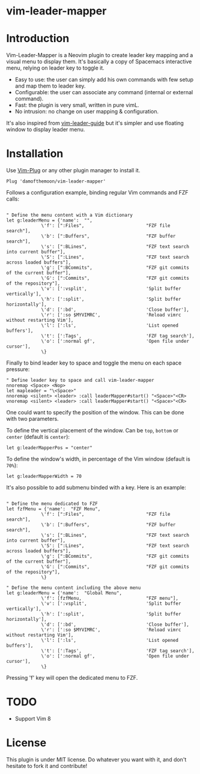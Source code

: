 # vim-leader-mapper

# Introduction

Vim-Leader-Mapper is a Neovim plugin to create leader key mapping and a visual menu to display them.
It's basically a copy of Spacemacs interactive menu, relying on leader key to toggle it.

- Easy to use: the user can simply add his own commands with few setup and map them to leader key.
- Configurable: the user can associate any command (internal or external command).
- Fast: the plugin is very small, written in pure vimL.
- No intrusion: no change on user mapping & configuration.

It's also inspired from [vim-leader-guide](https://github.com/hecal3/vim-leader-guide) but it's simpler
and use floating window to display leader menu.

<!--a href="https://asciinema.org/a/7hGheGf2zs13m9Zww04vdLbSA" target="_blank"><img src="https://asciinema.org/a/7hGheGf2zs13m9Zww04vdLbSA.svg" /></a-->


# Installation

Use [Vim-Plug](https://github.com/junegunn/vim-plug) or any other plugin manager to install it.

```vim
Plug 'damofthemoon/vim-leader-mapper'
```

Follows a configuration example, binding regular Vim commands and FZF calls:

```vim

" Define the menu content with a Vim dictionary
let g:leaderMenu = {'name':  "",
             \'f': [":Files",                       "FZF file search"],
             \'b': [":Buffers",                     "FZF buffer search"],
             \'s': [":BLines",                      "FZF text search into current buffer"],
             \'S': [":Lines",                       "FZF text search across loaded buffers"],
             \'g': [":BCommits",                    "FZF git commits of the current buffer"],
             \'G': [":Commits",                     "FZF git commits of the repository"],
             \'v': [':vsplit',                      'Split buffer vertically'],
             \'h': [':split',                       'Split buffer horizontally'],
             \'d': [':bd',                          'Close buffer'],
             \'r': [':so $MYVIMRC',                 'Reload vimrc without restarting Vim'],
             \'l': [':ls',                          'List opened buffers'],
             \'t': [':Tags',                        'FZF tag search'],
             \'o': [':normal gf',                   'Open file under cursor'],
             \}
```

Finally to bind leader key to space and toggle the menu on each space pressure:

```vim
" Define leader key to space and call vim-leader-mapper
nnoremap <Space> <Nop>
let mapleader = "\<Space>"
nnoremap <silent> <leader> :call leaderMapper#start() "<Space>"<CR>
vnoremap <silent> <leader> :call leaderMapper#start() "<Space>"<CR>
```

One could want to specify the position of the window. This can be done with two parameters.

To define the vertical placement of the window. Can be `top`, `bottom` or `center` (default is `center`):

```vim
let g:leaderMapperPos = "center"
```

To define the window's width, in percentage of the Vim window (default is `70%`):

```vim
let g:leaderMapperWidth = 70
```


It's also possible to add submenu binded with a key. Here is an example:

```vim

" Define the menu dedicated to FZF
let fzfMenu = {'name':  "FZF Menu",
             \'f': [":Files",                       "FZF file search"],
             \'b': [":Buffers",                     "FZF buffer search"],
             \'s': [":BLines",                      "FZF text search into current buffer"],
             \'S': [":Lines",                       "FZF text search across loaded buffers"],
             \'g': [":BCommits",                    "FZF git commits of the current buffer"],
             \'G': [":Commits",                     "FZF git commits of the repository"],
             \}

" Define the menu content including the above menu
let g:leaderMenu = {'name':  "Global Menu",
             \'f': [fzfMenu,                        "FZF menu"],
             \'v': [':vsplit',                      'Split buffer vertically'],
             \'h': [':split',                       'Split buffer horizontally'],
             \'d': [':bd',                          'Close buffer'],
             \'r': [':so $MYVIMRC',                 'Reload vimrc without restarting Vim'],
             \'l': [':ls',                          'List opened buffers'],
             \'t': [':Tags',                        'FZF tag search'],
             \'o': [':normal gf',                   'Open file under cursor'],
             \}
```

Pressing 'f' key will open the dedicated menu to FZF.


# TODO

- Support Vim 8


# License

This plugin is under MIT license. Do whatever you want with it, and don't hesitate to fork it and
contribute!
